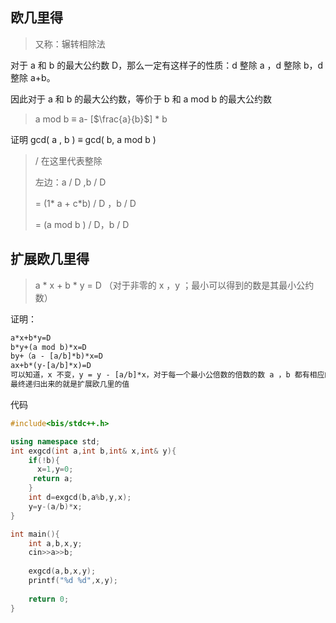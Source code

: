 ## 欧几里得

> 又称：辗转相除法

对于 a 和 b 的最大公约数 D，那么一定有这样子的性质：d 整除 a ，d 整除 b，d 整除 a+b。

因此对于 a 和 b 的最大公约数，等价于 b 和 a mod b 的最大公约数

> a mod b $\equiv$ a- [$\frac{a}{b}$] * b

证明 gcd( a , b ) $\equiv$ gcd( b, a mod b )

> /  在这里代表整除
>
> 左边：a / D ,b / D 
>
> = (1* a + c*b) / D ，b / D
>
> = (a mod  b ) / D，b / D

## 扩展欧几里得

> a * x + b * y = D （对于非零的 x ，y ；最小可以得到的数是其最小公约数）

证明：

```latex
a*x+b*y=D
b*y+(a mod b)*x=D
by+（a - [a/b]*b)*x=D
ax+b*(y-[a/b]*x)=D
可以知道，x 不变，y = y - [a/b]*x，对于每一个最小公倍数的倍数的数 a ，b 都有相应的 x，y。
最终递归出来的就是扩展欧几里的值
```

代码

```c++
#include<bis/stdc++.h>

using namespace std;
int exgcd(int a,int b,int& x,int& y){
    if(!b){
      x=1,y=0;
     return a;
    }
    int d=exgcd(b,a%b,y,x);
    y=y-(a/b)*x;
}

int main(){
    int a,b,x,y;
    cin>>a>>b;
    
    exgcd(a,b,x,y);
    printf("%d %d",x,y);
    
    return 0;
}
```



